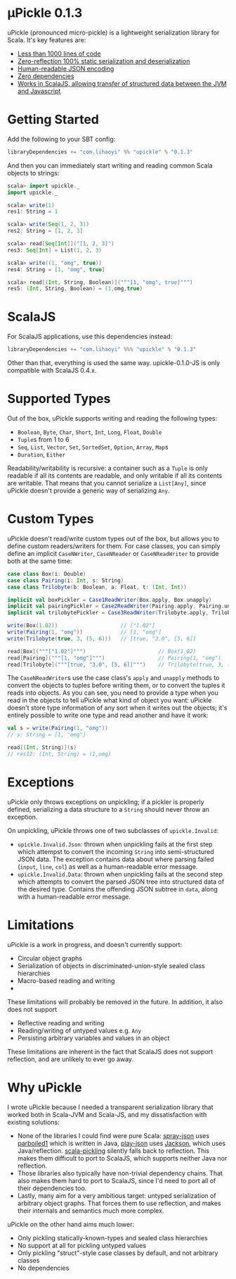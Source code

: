 µPickle 0.1.3
=============

uPickle (pronounced micro-pickle) is a lightweight serialization library for Scala. It's key features are:

- [Less than 1000 lines of code](https://github.com/lihaoyi/upickle/graphs/contributors)
- [Zero-reflection 100% static serialization and deserialization](#supported-types)
- [Human-readable JSON encoding](#getting-started)
- [Zero dependencies](https://github.com/lihaoyi/upickle/blob/master/project/Build.scala)
- [Works in ScalaJS, allowing transfer of structured data between the JVM and Javascript](#scalajs)

Getting Started
===============

Add the following to your SBT config:

```scala
libraryDependencies += "com.lihaoyi" %% "upickle" % "0.1.3"
```

And then you can immediately start writing and reading common Scala objects to strings:

```scala
scala> import upickle._
import upickle._

scala> write(1)
res1: String = 1

scala> write(Seq(1, 2, 3))
res2: String = [1, 2, 3]

scala> read[Seq[Int]]("[1, 2, 3]")
res3: Seq[Int] = List(1, 2, 3)

scala> write((1, "omg", true))
res4: String = [1, "omg", true]

scala> read[(Int, String, Boolean)]("""[1, "omg", true]""")
res5: (Int, String, Boolean) = (1,omg,true)
```

ScalaJS
=======

For ScalaJS applications, use this dependencies instead:

```scala
libraryDependencies += "com.lihaoyi" %%% "upickle" % "0.1.3"
```

Other than that, everything is used the same way. upickle-0.1.0-JS is only compatible with ScalaJS 0.4.x.

Supported Types
===============

Out of the box, uPickle supports writing and reading the following types:

- `Boolean`, `Byte`, `Char`, `Short`, `Int`, `Long`, `Float`, `Double`
- `Tuple`s from 1 to 6
- `Seq`, `List`, `Vector`, `Set`, `SortedSet`, `Option`, `Array`, `Map`s
- `Duration`, `Either`

Readability/writability is recursive: a container such as a `Tuple` is only readable if all its contents are readable, and only writable if all its contents are writable. That means that you cannot serialize a `List[Any]`, since uPickle doesn't provide a generic way of serializing `Any`.

Custom Types
============

uPickle doesn't read/write custom types out of the box, but allows you to define custom readers/writers for them. For case classes, you can simply define an implicit `CaseNWriter`, `CaseNReader` or `CaseNReadWriter` to provide both at the same time:

```scala
case class Box(i: Double)
case class Pairing(i: Int, s: String)
case class Trilobyte(b: Boolean, a: Float, t: (Int, Int))

implicit val boxPickler = Case1ReadWriter(Box.apply, Box.unapply)
implicit val pairingPickler = Case2ReadWriter(Pairing.apply, Pairing.unapply)
implicit val trilobytePickler = Case3ReadWriter(Trilobyte.apply, Trilobyte.unapply)

write(Box(1.02))                    // ["1.02"]
write(Pairing(1, "omg"))            // [1, "omg"]
write(Trilobyte(true, 3, (5, 6)))   // [true, "3.0", [5, 6]]

read[Box]("""["1.02"]""")                       // Box(1.02)
read[Pairing]("""[1, "omg"]""")                 // Pairing(1, "omg")
read[Trilobyte]("""[true, "3.0", [5, 6]]""")    // Trilobyte(true, 3, (5, 6))
```

The `CaseNReadWriter`s use the case class's `apply` and `unapply` methods to convert the objects to tuples before writing them, or to convert the tuples it reads into objects. As you can see, you need to provide a type when you read in the objects to tell uPickle what kind of object you want: uPickle doesn't store type information of any sort when it writes out the objects; it's entirely possible to write one type and read another and have it work:

```scala
val s = write(Pairing(1, "omg"))
// s: String = [1, "omg"]

read[(Int, String)](s)
// res12: (Int, String) = (1,omg)
```

Exceptions
==========

uPickle only throws exceptions on unpickling; if a pickler is properly defined, serializing a data structure to a `String` should never throw an exception.

On unpickling, uPickle throws one of two subclasses of `upickle.Invalid`:

- `upickle.Invalid.Json`: thrown when unpickling fails at the first step which attempst to convert the incoming `String` into semi-structured JSON data. The exception contains data about where parsing failed (`input`, `line`, `col`) as well as a human-readable error message.
- `upickle.Invalid.Data`: thrown when unpickling fails at the second step which attempts to convert the parsed JSON tree into structured data of the desired type. Contains the offending JSON subtree in `data`, along with a human-readable error message. 

Limitations
===========

uPickle is a work in progress, and doesn't currently support:

- Circular object graphs
- Serialization of objects in discriminated-union-style sealed class hierarchies
- Macro-based reading and writing
- 

These limitations will probably be removed in the future. In addition, it also does not support

- Reflective reading and writing
- Reading/writing of untyped values e.g. `Any`
- Persisting arbitrary variables and values in an object

These limitations are inherent in the fact that ScalaJS does not support reflection, and are unlikely to ever go away.

Why uPickle
===========

I wrote uPickle because I needed a transparent serialization library that worked both in Scala-JVM and Scala-JS, and my dissatisfaction with existing solutions:

- None of the libraries I could find were pure Scala: [spray-json]() uses [parboiled1]() which is written in Java, [play-json]() uses [Jackson](), which uses Java/reflection. [scala-pickling]() silently falls back to reflection. This makes them difficult to port to ScalaJS, which supports neither Java nor reflection.
- Those libraries also typically have non-trivial dependency chains. That also makes them hard to port to ScalaJS, since I'd need to port all of their dependencies too.
- Lastly, many aim for a very ambitious target: untyped serialization of arbitrary object graphs. That forces them to use reflection, and makes their internals and semantics much more complex.

uPickle on the other hand aims much lower:

- Only pickling statically-known-types and sealed class hierarchies
- No support at all for pickling untyped values
- Only pickling "struct"-style case classes by default, and not arbitrary classes
- No dependencies

